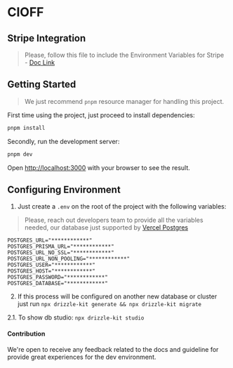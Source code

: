 # CIOFF

## Stripe Integration

> Please, follow this file to include the Environment Variables for Stripe - [Doc Link](https://docs.google.com/document/d/1tkV0vCfuaaKuSJsxTK93LmjFLVBZj8xW2H7_xHoyUD0/edit?usp=sharing)

## Getting Started

> We just recommend `pnpm` resource manager for handling this project.

First time using the project, just proceed to install dependencies:

```sh
pnpm install
```

Secondly, run the development server:

```bash
pnpm dev
```

Open [http://localhost:3000](http://localhost:3000) with your browser to see the result.

## Configuring Environment

1. Just create a `.env` on the root of the project with the following variables:

> Please, reach out developers team to provide all the variables needed, our database just supported by [Vercel Postgres](https://vercel.com/docs/storage/vercel-postgres)

```env
POSTGRES_URL="************"
POSTGRES_PRISMA_URL="************"
POSTGRES_URL_NO_SSL="************"
POSTGRES_URL_NON_POOLING="************"
POSTGRES_USER="************"
POSTGRES_HOST="************"
POSTGRES_PASSWORD="************"
POSTGRES_DATABASE="************"
```

2. If this process will be configured on another new database or cluster just run `npx drizzle-kit generate && npx drizzle-kit migrate`

2.1. To show db studio: `npx drizzle-kit studio`

#### Contribution

We're open to receive any feedback related to the docs and guideline for provide great experiences for the dev environment.
